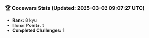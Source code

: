 ### 🏆 Codewars Stats (Updated: 2025-03-02 09:07:27 UTC)

- **Rank:** 8 kyu
- **Honor Points:** 3
- **Completed Challenges:** 1
